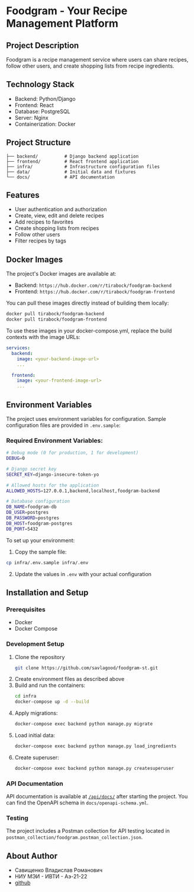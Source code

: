 # Foodgram - Your Recipe Management Platform

## Project Description
Foodgram is a recipe management service where users can share recipes, follow other users, and create shopping lists from recipe ingredients.

## Technology Stack
- Backend: Python/Django
- Frontend: React
- Database: PostgreSQL
- Server: Nginx
- Containerization: Docker

## Project Structure
```
├── backend/          # Django backend application
├── frontend/         # React frontend application
├── infra/            # Infrastructure configuration files
├── data/             # Initial data and fixtures
└── docs/             # API documentation
```

## Features
- User authentication and authorization
- Create, view, edit and delete recipes
- Add recipes to favorites
- Create shopping lists from recipes
- Follow other users
- Filter recipes by tags

## Docker Images
The project's Docker images are available at:
- Backend: `https://hub.docker.com/r/tirabock/foodgram-backend`
- Frontend: `https://hub.docker.com/r/tirabock/foodgram-frontend`

You can pull these images directly instead of building them locally:
```bash
docker pull tirabock/foodgram-backend
docker pull tirabock/foodgram-frontend
```

To use these images in your docker-compose.yml, replace the build contexts with the image URLs:
```yaml
services:
  backend:
    image: <your-backend-image-url>
    ...

  frontend:
    image: <your-frontend-image-url>
    ...
```

## Environment Variables
The project uses environment variables for configuration. Sample configuration files are provided in `.env.sample`:

### Required Environment Variables:
```bash
# Debug mode (0 for production, 1 for development)
DEBUG=0

# Django secret key
SECRET_KEY=django-insecure-token-yo

# Allowed hosts for the application
ALLOWED_HOSTS=127.0.0.1,backend,localhost,foodgram-backend

# Database configuration
DB_NAME=foodgram-db
DB_USER=postgres
DB_PASSWORD=postgres
DB_HOST=foodgram-postgres
DB_PORT=5432
```

To set up your environment:
1. Copy the sample file:
```bash
cp infra/.env.sample infra/.env
```
2. Update the values in `.env` with your actual configuration

## Installation and Setup

### Prerequisites
- Docker
- Docker Compose

### Development Setup
1. Clone the repository
   ```bash
   git clone https://github.com/savlagood/foodgram-st.git
   ```
2. Create environment files as described above
3. Build and run the containers:
   ```bash
   cd infra
   docker-compose up -d --build
   ```
4. Apply migrations:
   ```bash
   docker-compose exec backend python manage.py migrate
   ```
5. Load initial data:
   ```bash
   docker-compose exec backend python manage.py load_ingredients
   ```
6. Create superuser:
   ```bash
   docker-compose exec backend python manage.py createsuperuser
   ```

### API Documentation
API documentation is available at [`/api/docs/`](http://127.0.0.1/api/docs/) after starting the project.
You can find the OpenAPI schema in `docs/openapi-schema.yml`.

### Testing
The project includes a Postman collection for API testing located in `postman_collection/foodgram.postman_collection.json`.

## About Author
- Савищенко Владислав Романович
- НИУ МЭИ - ИВТИ - Аэ-21-22
- [github](https://github.com/savlagood)
